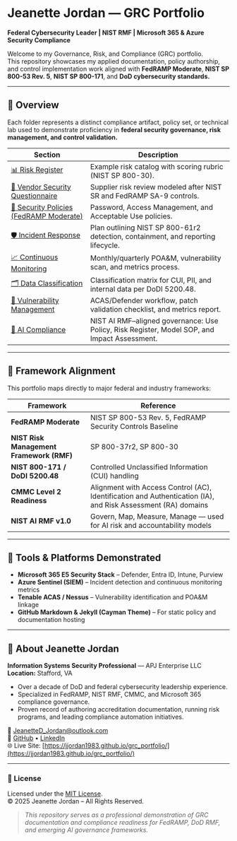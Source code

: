 # Jeanette Jordan — GRC Portfolio  
**Federal Cybersecurity Leader | NIST RMF | Microsoft 365 & Azure Security Compliance**  

Welcome to my Governance, Risk, and Compliance (GRC) portfolio.  
This repository showcases my applied documentation, policy authorship, and control implementation work aligned with **FedRAMP Moderate**, **NIST SP 800-53 Rev. 5**, **NIST SP 800-171**, and **DoD cybersecurity standards.**  

---

## 📌 Overview
Each folder represents a distinct compliance artifact, policy set, or technical lab used to demonstrate proficiency in **federal security governance, risk management, and control validation.**  

| Section | Description |
|----------|--------------|
| [📊 Risk Register](./01_risk_register/) | Example risk catalog with scoring rubric (NIST SP 800-30). |
| [🧩 Vendor Security Questionnaire](./02_vendor_questionnaire/) | Supplier risk review modeled after NIST SR and FedRAMP SA-9 controls. |
| [🧱 Security Policies (FedRAMP Moderate)](./03_policies/) | Password, Access Management, and Acceptable Use policies. |
| [🛡️ Incident Response](./04_incident_response/) | Plan outlining NIST SP 800-61r2 detection, containment, and reporting lifecycle. |
| [📈 Continuous Monitoring](./05_continuous_monitoring/) | Monthly/quarterly POA&M, vulnerability scan, and metrics process. |
| [🗂️ Data Classification](./06_data_classification/) | Classification matrix for CUI, PII, and internal data per DoDI 5200.48. |
| [🧱 Vulnerability Management](./07_vulnerability_management/) | ACAS/Defender workflow, patch validation checklist, and metrics report. |
| [🤖 AI Compliance](./08_ai_compliance/) | NIST AI RMF–aligned governance: Use Policy, Risk Register, Model SOP, and Impact Assessment. |

---

## 🧭 Framework Alignment
This portfolio maps directly to major federal and industry frameworks:

| Framework | Reference |
|------------|------------|
| **FedRAMP Moderate** | NIST SP 800-53 Rev. 5, FedRAMP Security Controls Baseline |
| **NIST Risk Management Framework (RMF)** | SP 800-37r2, SP 800-30 |
| **NIST 800-171 / DoDI 5200.48** | Controlled Unclassified Information (CUI) handling |
| **CMMC Level 2 Readiness** | Alignment with Access Control (AC), Identification and Authentication (IA), and Risk Assessment (RA) domains |
| **NIST AI RMF v1.0** | Govern, Map, Measure, Manage — used for AI risk and accountability models |

---

## 🧩 Tools & Platforms Demonstrated
- **Microsoft 365 E5 Security Stack** – Defender, Entra ID, Intune, Purview  
- **Azure Sentinel (SIEM)** – Incident detection and continuous monitoring metrics  
- **Tenable ACAS / Nessus** – Vulnerability identification and POA&M linkage  
- **GitHub Markdown & Jekyll (Cayman Theme)** – For static policy and documentation hosting  

---

## 👤 About Jeanette Jordan
**Information Systems Security Professional** — APJ Enterprise LLC  
**Location:** Stafford, VA  
- Over a decade of DoD and federal cybersecurity leadership experience.  
- Specialized in FedRAMP, NIST RMF, CMMC, and Microsoft 365 compliance governance.  
- Proven record of authoring accreditation documentation, running risk programs, and leading compliance automation initiatives.  

📧 [JeanetteD_Jordan@outlook.com](mailto:JeanetteD_Jordan@outlook.com)  
🔗 [GitHub](https://github.com/JJordan1983) • [LinkedIn](https://linkedin.com/in/jeanette-jordan)  
🌐 Live Site: [https://jjordan1983.github.io/grc_portfolio/](https://jjordan1983.github.io/grc_portfolio/)

---

### 🏁 License
Licensed under the [MIT License](LICENSE).  
© 2025 Jeanette Jordan – All Rights Reserved.

> *This repository serves as a professional demonstration of GRC documentation and compliance readiness for FedRAMP, DoD RMF, and emerging AI governance frameworks.*
